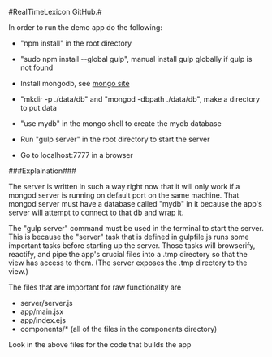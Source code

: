 #RealTimeLexicon GitHub.#

In order to run the demo app do the following:

* "npm install" in the root directory

* "sudo npm install --global gulp", manual install gulp globally if gulp is not found

* Install mongodb, see [mongo site](https://docs.mongodb.org/manual/installation/)

* "mkdir -p ./data/db" and "mongod -dbpath ./data/db", make a directory to put data

* "use mydb" in the mongo shell to create the mydb database

* Run "gulp server" in the root directory to start the server

* Go to localhost:7777 in a browser

###Explaination###

The server is written in such a way right now that it will only work if a mongod server is running on default port on the same machine. That mongod server must have a database called "mydb" in it because the app's server will attempt to connect to that db and wrap it.

The "gulp server" command must be used in the terminal to start the server. This is because the "server" task that is defined in gulpfile.js runs some important tasks before starting up the server. Those tasks will browserify, reactify, and pipe the app's crucial files into a .tmp directory so that the view has access to them. (The server exposes the .tmp directory to the view.)

The files that are important for raw functionality are

* server/server.js
* app/main.jsx
* app/index.ejs
* components/* (all of the files in the components directory)

Look in the above files for the code that builds the app
